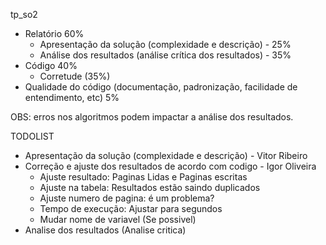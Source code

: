 tp_so2

* Relatório 60%
    - Apresentação da solução (complexidade e descrição) - 25%
    - Análise dos resultados (análise crítica dos resultados) - 35%
* Código 40%
    - Corretude (35%)
* Qualidade do código (documentação, padronização, facilidade de entendimento, etc) 5%

OBS: erros nos algoritmos podem impactar a análise dos resultados.

TODOLIST
- Apresentação da solução (complexidade e descrição) - Vitor Ribeiro
- Correção e ajuste dos resultados de acordo com codigo - Igor Oliveira
    - Ajuste resultado: Paginas Lidas e Paginas escritas
    - Ajuste na tabela: Resultados estão saindo duplicados
    - Ajuste numero de pagina: é um problema?
    - Tempo de execução: Ajustar para segundos
    - Mudar nome de variavel (Se possivel)
- Analise dos resultados (Analise critica)
